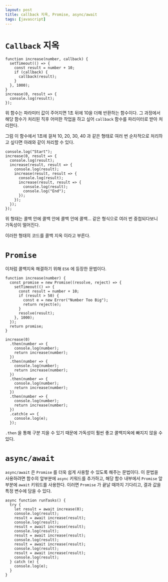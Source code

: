 ```yaml
---
layout: post
title: callback 지옥, Promise, async/await
tags: [javascript]
---
```


# `Callback` 지옥

    function increase(number, callback) {
      setTimeout(() => {
        const result = number + 10;
        if (callback) {
          callback(result);
        }
      }, 1000);
    }
    increase(0, result => {
      console.log(result);
    });

위 함수는 파라미터 값이 주어지면 1초 뒤에 10을 더해 반환하는 함수이다. 그 과정에서 해당 함수가 처리된 직후 어떠한 작업을 하고 싶어 `callback` 함수를 파리미터로 받아 처리한다.

그럼 이 함수에서 1초에 걸쳐 10, 20, 30, 40 과 같은 형태로 여러 번 순차적으로 처리하고 싶다면 아래와 같이 처리할 수 있다.

    console.log("Start");
    increase(0, result => {
      console.log(result);
      increase(result, result => {
        console.log(result);
        increase(result, result => {
          console.log(result);
          increase(result, result => {
            console.log(result);
            console.log("End");
          });
        });
      });
    });

위 형태는 콜백 안에 콜백 안에 콜백 안에 콜백... 같은 형식으로 여러 번 중첩되다보니 가독성이 떨어진다.

이러한 형태의 코드를 콜백 지옥 이라고 부른다.

# `Promise`

이처럼 콜백지옥 해결하기 위해 `ES6` 에 등장한 문법이다.

    function increase(number) {
      const promise = new Promise((resolve, reject) => {
        setTimeout(() => {
          const result = number + 10;
          if (result > 50) {
            const e = new Error("Number Too Big");
            return reject(e);
          }
          resolve(result);
        }, 1000);
      });
      return promise;
    }

    increase(0)
      .then(number => {
        console.log(number);
        return increase(number);
      })
      .then(number => {
        console.log(number);
        return increase(number);
      })
      .then(number => {
        console.log(number);
        return increase(number);
      })
      .then(number => {
        console.log(number);
        return increase(number);
      })
      .catch(e => {
        console.log(e);
      });

`.then` 을 통해 구분 지을 수 있기 때문에 가독성이 훨씬 좋고 콜백지옥에 빠지지 않을 수 있다.

# `async/await`

`async/await` 은 `Promise` 를 더욱 쉽게 사용할 수 있도록 해주는 문법이다. 이 문법을 사용하려면 함수의 앞부분에 `async` 키워드를 추가하고, 해당 함수 내부에서 `Promise` 앞부분에 `await` 키워드를 사용한다. 이러면 `Promise` 가 끝날 때까지 기다리고, 결과 값을 특정 변수에 담을 수 있다.

    async function runTasks() {
      try {
        let result = await increase(0);
        console.log(result);
        result = await increase(result);
        console.log(result);
        result = await increase(result);
        console.log(result);
        result = await increase(result);
        console.log(result);
        result = await increase(result);
        console.log(result);
        result = await increase(result);
        console.log(result);
      } catch (e) {
        console.log(e);
      }
    }
